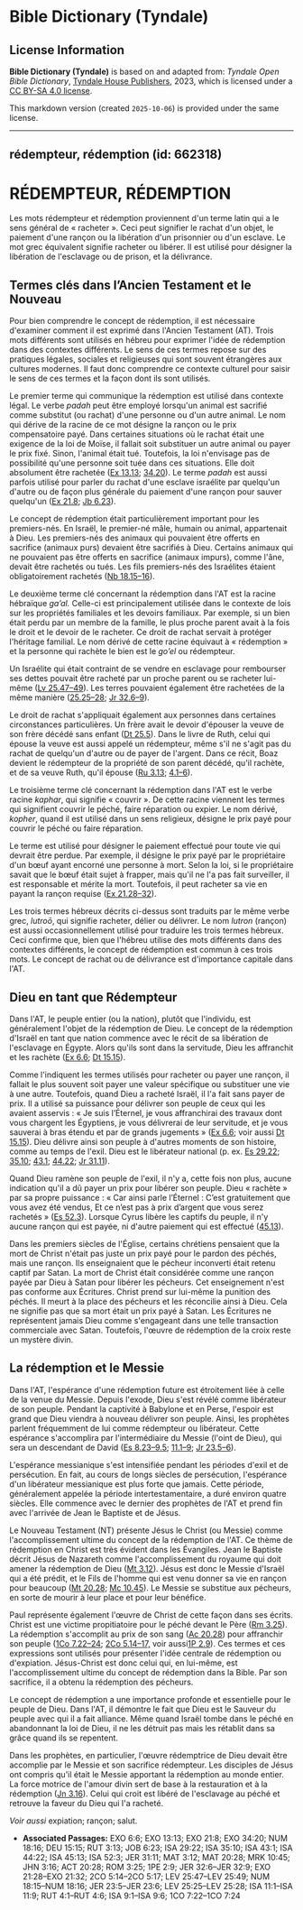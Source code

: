 # Bible Dictionary (Tyndale)

## License Information

**Bible Dictionary (Tyndale)** is based on and adapted from: _Tyndale Open Bible Dictionary_, [Tyndale House Publishers](https://tyndaleopenresources.com/), 2023, which is licensed under a [CC BY-SA 4.0 license](https://creativecommons.org/licenses/by-sa/4.0/legalcode.en).

This markdown version (created `2025-10-06`) is provided under the same license.



--------------------------------

## rédempteur, rédemption (id: 662318)

RÉDEMPTEUR, RÉDEMPTION
======================

Les mots rédempteur et rédemption proviennent d'un terme latin qui a le sens général de « racheter ». Ceci peut signifier le rachat d'un objet, le paiement d'une rançon ou la libération d'un prisonnier ou d'un esclave. Le mot grec équivalent signifie racheter ou libérer. Il est utilisé pour désigner la libération de l'esclavage ou de prison, et la délivrance.

Termes clés dans l’Ancien Testament et le Nouveau
-------------------------------------------------

Pour bien comprendre le concept de rédemption, il est nécessaire d'examiner comment il est exprimé dans l'Ancien Testament (AT). Trois mots différents sont utilisés en hébreu pour exprimer l'idée de rédemption dans des contextes différents. Le sens de ces termes repose sur des pratiques légales, sociales et religieuses qui sont souvent étrangères aux cultures modernes. Il faut donc comprendre ce contexte culturel pour saisir le sens de ces termes et la façon dont ils sont utilisés.

Le premier terme qui communique la rédemption est utilisé dans contexte légal. Le verbe *padah* peut être employé lorsqu'un animal est sacrifié comme substitut (ou rachat) d'une personne ou d'un autre animal. Le nom qui dérive de la racine de ce mot désigne la rançon ou le prix compensatoire payé. Dans certaines situations où le rachat était une exigence de la loi de Moïse, il fallait soit substituer un autre animal ou payer le prix fixé. Sinon, l'animal était tué. Toutefois, la loi n'envisage pas de possibilité qu'une personne soit tuée dans ces situations. Elle doit absolument être rachetée ([Ex 13\.13](https://ref.ly/Exod13:13); [34\.20](https://ref.ly/Exod34:20)). Le terme *padah* est aussi parfois utilisé pour parler du rachat d'une esclave israélite par quelqu'un d'autre ou de façon plus générale du paiement d'une rançon pour sauver quelqu'un ([Ex 21\.8](https://ref.ly/Exod21:8); [Jb 6\.23](https://ref.ly/Job6:23)).

Le concept de rédemption était particulièrement important pour les premiers\-nés. En Israël, le premier\-né mâle, humain ou animal, appartenait à Dieu. Les premiers\-nés des animaux qui pouvaient être offerts en sacrifice (animaux purs) devaient être sacrifiés à Dieu. Certains animaux qui ne pouvaient pas être offerts en sacrifice (animaux impurs), comme l'âne, devait être rachetés ou tués. Les fils premiers\-nés des Israélites étaient obligatoirement rachetés ([Nb 18\.15–16](https://ref.ly/Num18:15-Num18:16)).

Le deuxième terme clé concernant la rédemption dans l'AT est la racine hébraïque *ga’al.* Celle\-ci est principalement utilisée dans le contexte de lois sur les propriétés familiales et les devoirs familiaux. Par exemple, si un bien était perdu par un membre de la famille, le plus proche parent avait à la fois le droit et le devoir de le racheter. Ce droit de rachat servait à protéger l'héritage familial. Le nom dérivé de cette racine équivaut à « rédemption » et la personne qui rachète le bien est le *go’el* ou rédempteur.

Un Israélite qui était contraint de se vendre en esclavage pour rembourser ses dettes pouvait être racheté par un proche parent ou se racheter lui\-même ([Lv 25\.47–49](https://ref.ly/Lev25:47-Lev25:49)). Les terres pouvaient également être rachetées de la même manière ([25\.25–28](https://ref.ly/Lev25:25-Lev25:28); [Jr 32\.6–9](https://ref.ly/Jer32:6-Jer32:9)).

Le droit de rachat s'appliquait également aux personnes dans certaines circonstances particulières. Un frère avait le devoir d'épouser la veuve de son frère décédé sans enfant ([Dt 25\.5](https://ref.ly/Deut25:5)). Dans le livre de Ruth, celui qui épouse la veuve est aussi appelé un rédempteur, même s'il ne s'agit pas du rachat de quelqu'un d'autre ou de payer de l'argent. Dans ce récit, Boaz devient le rédempteur de la propriété de son parent décédé, qu'il rachète, et de sa veuve Ruth, qu'il épouse ([Ru 3\.13](https://ref.ly/Ruth3:13); [4\.1–6](https://ref.ly/Ruth4:1-Ruth4:6)).

Le troisième terme clé concernant la rédemption dans l'AT est le verbe racine *kaphar*, qui signifie « couvrir ». De cette racine viennent les termes qui signifient couvrir le péché, faire réparation ou expier. Le nom dérivé, *kopher*, quand il est utilisé dans un sens religieux, désigne le prix payé pour couvrir le péché ou faire réparation.

Le terme est utilisé pour désigner le paiement effectué pour toute vie qui devrait être perdue. Par exemple, il désigne le prix payé par le propriétaire d'un bœuf ayant encorné une personne à mort. Selon la loi, si le propriétaire savait que le bœuf était sujet à frapper, mais qu'il ne l'a pas fait surveiller, il est responsable et mérite la mort. Toutefois, il peut racheter sa vie en payant la rançon requise ([Ex 21\.28–32](https://ref.ly/Exod21:28-Exod21:32)).

Les trois termes hébreux décrits ci\-dessus sont traduits par le même verbe grec, *lutroō*, qui signifie racheter, délier ou délivrer. Le nom *lutron* (rançon) est aussi occasionnellement utilisé pour traduire les trois termes hébreux. Ceci confirme que, bien que l'hébreu utilise des mots différents dans des contextes différents, le concept de rédemption est commun à ces trois mots. Le concept de rachat ou de délivrance est d'importance capitale dans l'AT.

Dieu en tant que Rédempteur
---------------------------

Dans l'AT, le peuple entier (ou la nation), plutôt que l'individu, est généralement l'objet de la rédemption de Dieu. Le concept de la rédemption d'Israël en tant que nation commence avec le récit de sa libération de l'esclavage en Égypte. Alors qu'ils sont dans la servitude, Dieu les affranchit et les rachète ([Ex 6\.6](https://ref.ly/Exod6:6); [Dt 15\.15](https://ref.ly/Deut15:15)).

Comme l'indiquent les termes utilisés pour racheter ou payer une rançon, il fallait le plus souvent soit payer une valeur spécifique ou substituer une vie à une autre. Toutefois, quand Dieu a racheté Israël, il l'a fait sans payer de prix. Il a utilisé sa puissance pour délivrer son peuple de ceux qui les avaient asservis : « Je suis l’Éternel, je vous affranchirai des travaux dont vous chargent les Égyptiens, je vous délivrerai de leur servitude, et je vous sauverai à bras étendu et par de grands jugements » ([Ex 6\.6](https://ref.ly/Exod6:6); voir aussi [Dt 15\.15](https://ref.ly/Deut15:15)). Dieu délivre ainsi son peuple à d'autres moments de son histoire, comme au temps de l'exil. Dieu est le libérateur national (p. ex. [Es 29\.22](https://ref.ly/Isa29:22); [35\.10](https://ref.ly/Isa35:10); [43\.1](https://ref.ly/Isa43:1); [44\.22](https://ref.ly/Isa44:22); [Jr 31\.11](https://ref.ly/Jer31:11)).

Quand Dieu ramène son peuple de l'exil, il n'y a, cette fois non plus, aucune indication qu'il a dû payer un prix pour libérer son peuple. Dieu « rachète » par sa propre puissance : « Car ainsi parle l’Éternel : C’est gratuitement que vous avez été vendus, Et ce n’est pas à prix d’argent que vous serez rachetés » ([Es 52\.3](https://ref.ly/Isa52:3)). Lorsque Cyrus libère les captifs du peuple, il n'y aucune rançon qui est payée, ni d'autre paiement qui est effectué ([45\.13](https://ref.ly/Isa45:13)).

Dans les premiers siècles de l'Église, certains chrétiens pensaient que la mort de Christ n'était pas juste un prix payé pour le pardon des péchés, mais une rançon. Ils enseignaient que le pécheur inconverti était retenu captif par Satan. La mort de Christ était considérée comme une rançon payée par Dieu à Satan pour libérer les pécheurs. Cet enseignement n'est pas conforme aux Écritures. Christ prend sur lui\-même la punition des péchés. Il meurt à la place des pécheurs et les réconcilie ainsi à Dieu. Cela ne signifie pas que sa mort était un prix payé à Satan. Les Écritures ne représentent jamais Dieu comme s'engageant dans une telle transaction commerciale avec Satan. Toutefois, l'œuvre de rédemption de la croix reste un mystère divin.

La rédemption et le Messie
--------------------------

Dans l'AT, l'espérance d'une rédemption future est étroitement liée à celle de la venue du Messie. Depuis l'exode, Dieu s'est révélé comme libérateur de son peuple. Pendant la captivité à Babylone et en Perse, l'espoir est grand que Dieu viendra à nouveau délivrer son peuple. Ainsi, les prophètes parlent fréquemment de lui comme rédempteur ou libérateur. Cette espérance s'accomplira par l'intermédiaire du Messie (l'oint de Dieu), qui sera un descendant de David ([Es 8\.23–9\.5](https://ref.ly/Isa9:1-Isa9:6); [11\.1–9](https://ref.ly/Isa11:1-Isa11:9); [Jr 23\.5–6](https://ref.ly/Jer23:5-Jer23:6)).

L'espérance messianique s'est intensifiée pendant les périodes d'exil et de persécution. En fait, au cours de longs siècles de persécution, l'espérance d'un libérateur messianique est plus forte que jamais. Cette période, généralement appelée la période intertestamentaire, a duré environ quatre siècles. Elle commence avec le dernier des prophètes de l'AT et prend fin avec l'arrivée de Jean le Baptiste et de Jésus.

Le Nouveau Testament (NT) présente Jésus le Christ (ou Messie) comme l'accomplissement ultime du concept de la rédemption de l'AT. Ce thème de rédemption en Christ est très évident dans les Évangiles. Jean le Baptiste décrit Jésus de Nazareth comme l'accomplissement du royaume qui doit amener la rédemption de Dieu ([Mt 3\.12](https://ref.ly/Matt3:12)). Jésus est donc le Messie d'Israël qui a été prédit, et le Fils de l'homme qui est venu donner sa vie en rançon pour beaucoup ([Mt 20\.28](https://ref.ly/Matt20:28); [Mc 10\.45](https://ref.ly/Mark10:45)). Le Messie se substitue aux pécheurs, en sorte de mourir à leur place et pour leur bénéfice.

Paul représente également l'œuvre de Christ de cette façon dans ses écrits. Christ est une victime propitiatoire pour le péché devant le Père ([Rm 3\.25](https://ref.ly/Rom3:25)). La rédemption s'accomplit au prix de son sang ([Ac 20\.28](https://ref.ly/Acts20:28)) pour affranchir son peuple ([1Co 7\.22–24](https://ref.ly/1Cor7:22-1Cor7:24); [2Co 5\.14–17,](https://ref.ly/2Cor5:14-2Cor5:17) voir aussi[1P 2\.9](https://ref.ly/1Pet2:9)). Ces termes et ces expressions sont utilisés pour présenter l'idée centrale de rédemption ou d'expiation. Jésus\-Christ est donc celui qui, en lui\-même, est l'accomplissement ultime du concept de rédemption dans la Bible. Par son sacrifice, il a obtenu la rédemption des pécheurs.

Le concept de rédemption a une importance profonde et essentielle pour le peuple de Dieu. Dans l'AT, il démontre le fait que Dieu est le Sauveur du peuple avec qui il a fait alliance. Même quand Israël tombe dans le péché en abandonnant la loi de Dieu, il ne les détruit pas mais les rétablit dans sa grâce quand ils se repentent.

Dans les prophètes, en particulier, l'œuvre rédemptrice de Dieu devait être accomplie par le Messie et son sacrifice rédempteur. Les disciples de Jésus ont compris qu'il était le Messie apportant la rédemption au monde entier. La force motrice de l'amour divin sert de base à la restauration et à la rédemption ([Jn 3\.16](https://ref.ly/John3:16)). Celui qui croit est libéré de l'esclavage au péché et retrouve la faveur du Dieu qui l'a racheté.

*Voir aussi* expiation; rançon; salut.

* **Associated Passages:** EXO 6:6; EXO 13:13; EXO 21:8; EXO 34:20; NUM 18:16; DEU 15:15; RUT 3:13; JOB 6:23; ISA 29:22; ISA 35:10; ISA 43:1; ISA 44:22; ISA 45:13; ISA 52:3; JER 31:11; MAT 3:12; MAT 20:28; MRK 10:45; JHN 3:16; ACT 20:28; ROM 3:25; 1PE 2:9; JER 32:6–JER 32:9; EXO 21:28–EXO 21:32; 2CO 5:14–2CO 5:17; LEV 25:47–LEV 25:49; NUM 18:15–NUM 18:16; JER 23:5–JER 23:6; LEV 25:25–LEV 25:28; ISA 11:1–ISA 11:9; RUT 4:1–RUT 4:6; ISA 9:1–ISA 9:6; 1CO 7:22–1CO 7:24

